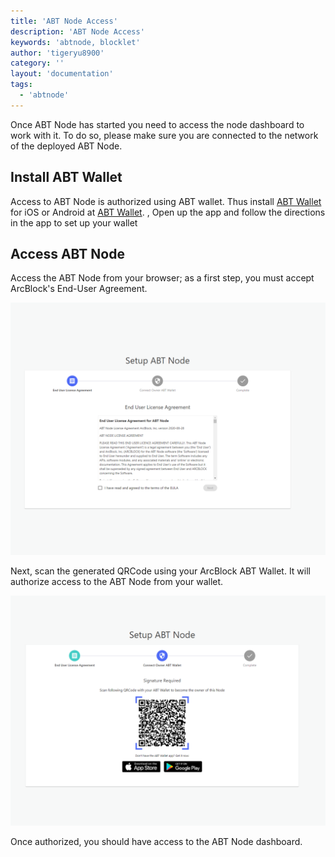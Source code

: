 ```yaml
---
title: 'ABT Node Access'
description: 'ABT Node Access'
keywords: 'abtnode, blocklet'
author: 'tigeryu8900'
category: ''
layout: 'documentation'
tags:
  - 'abtnode'
---
```



Once ABT Node has started you need to access the node dashboard to work with it. To do so, please make sure you are connected to the network of the deployed ABT Node.

## Install ABT Wallet

Access to ABT Node is authorized using ABT wallet. Thus install [ABT Wallet](https://abtwallet.io) for iOS or Android at [ABT Wallet](https://abtwallet.io). , Open up the app and follow the directions in the app to set up your wallet

## Access ABT Node

Access the ABT Node from your browser; as a first step, you must accept ArcBlock's End-User Agreement.  

![setup-abt-node](./images/setup-abt-node.png)

Next, scan the generated QRCode using your ArcBlock ABT Wallet. It will authorize access to the ABT Node from your wallet.

![scan-abt-node](./images/scan-abt-node.png)

Once authorized, you should have access to the ABT Node dashboard.
